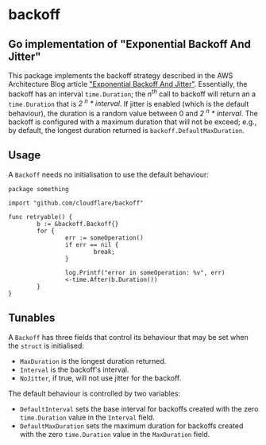 # backoff
## Go implementation of "Exponential Backoff And Jitter"

This package implements the backoff strategy described in the AWS
Architecture Blog article
["Exponential Backoff And Jitter"](http://www.awsarchitectureblog.com/2015/03/backoff.html). Essentially,
the backoff has an interval `time.Duration`; the *n<sup>th</sup>* call
to backoff will return an a `time.Duration` that is *2 <sup>n</sup> *
interval*. If jitter is enabled (which is the default behaviour), the
duration is a random value between 0 and *2 <sup>n</sup> * interval*.
The backoff is configured with a maximum duration that will not be
exceed; e.g., by default, the longest duration returned is
`backoff.DefaultMaxDuration`.

## Usage

A `Backoff` needs no initialisation to use the default behaviour:

```
package something

import "github.com/cloudflare/backoff"

func retryable() {
        b := &backoff.Backoff{}
        for {
                err := someOperation()
                if err == nil {
		                break;
                }

                log.Printf("error in someOperation: %v", err)
                <-time.After(b.Duration())
        }
}
```

## Tunables

A `Backoff` has three fields that control its behaviour that may be
set when the `struct` is initialised:

* `MaxDuration` is the longest duration returned.
* `Interval` is the backoff's interval.
* `NoJitter`, if true, will not use jitter for the backoff.

The default behaviour is controlled by two variables:

* `DefaultInterval` sets the base interval for backoffs created with
  the zero `time.Duration` value in the `Interval` field.
* `DefaultMaxDuration` sets the maximum duration for backoffs created
  with the zero `time.Duration` value in the `MaxDuration` field.

